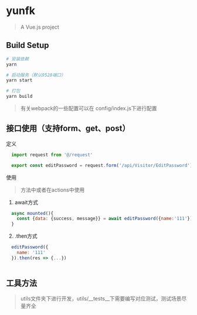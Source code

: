 # yunfk

> A Vue.js project

## Build Setup

``` bash
# 安装依赖
yarn

# 启动服务（默认9528端口）
yarn start

# 打包
yarn build

```

> 有关webpack的一些配置可以在 config/index.js下进行配置

## 接口使用（支持form、get、post）

定义

```javascript
  import request from '@/request'

  export const editPassword = request.form('/api/Visitor/EditPassword')
```

使用

> 方法中或者在actions中使用

1. await方式

```javascript
  async mounted(){
    const {data: {success, message}} = await editPassword({name:'111'})
  }
```

2. .then方式

```javascript
  editPassword({
    name: '111'
  }).then(res => {...})
  
```

## 工具方法

> utils文件夹下进行开发，utils/__tests__下需要编写对应测试，测试场景尽量齐全


